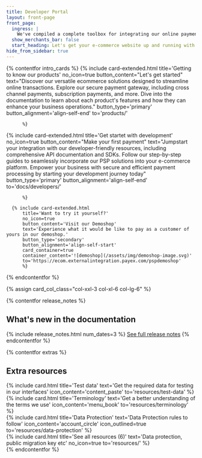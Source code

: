 ```yaml
---
title: Developer Portal
layout: front-page
front_page:
  ingress: |
    We've compiled a complete toolbox for integrating our online payment solutions, so you can familiarize yourself with their various features and functionalities.
  show_merchants_bar: false
  start_heading: Let's get your e-commerce website up and running with easy, flexible, and safe payments!
hide_from_sidebar: true
---
```


{% contentfor intro_cards %}
  {% include card-extended.html
          title='Getting to know our products'
          no_icon=true
          button_content="Let's get started"
          text="Discover our versatile ecommerce solutions designed to streamline online transactions. Explore our secure payment gateway, including cross channel payments, subscription payments, and more. Dive into the documentation to learn about each product's features and how they can enhance your business operations."
          button_type='primary'
          button_alignment='align-self-end'
          to='products/'

          %}
  {% include card-extended.html
          title='Get startet with development'
          no_icon=true
          button_content="Make your first payment"
          text="Jumpstart your integration with our developer-friendly resources, including comprehensive API documentation and SDKs. Follow our step-by-step guides to seamlessly incorporate our PSP solutions into your e-commerce platform. Empower your business with secure and efficient payment processing by starting your development journey today"
          button_type='primary'
          button_alignment='align-self-end'
          to='docs/developers/'

          %}

      {% include card-extended.html
          title='Want to try it yourself?'
          no_icon=true
          button_content='Visit our Demoshop'
          text='Experience what it would be like to pay as a customer of yours in our demoshop.'
          button_type='secondary'
          button_alignment='align-self-start'
          card_container=true
          container_content='![demoshop](/assets/img/demoshop-image.svg)'
          to='https://ecom.externalintegration.payex.com/pspdemoshop'
          %}
{% endcontentfor %}

{% assign card_col_class="col-xxl-3 col-xl-6 col-lg-6" %}

{% contentfor release_notes %}
  <h2 id="front-page-release-notes" class="heading-line heading-line-green">What's new in the documentation</h2>
  {% include release_notes.html num_dates=3 %}
  <a href="resources/release-notes">See full release notes</a>
{% endcontentfor %}

{% contentfor extras %}
  <h2 id="front-page-extra-resources" class="heading-line">Extra resources</h2>
  <div class="row mt-4">
      <div class="{{ card_col_class }}">
          {% include card.html title='Test data'
              text='Get the required data for testing in our interfaces'
              icon_content='content_paste'
              to='resources/test-data'
          %}
      </div>
      <div class="{{ card_col_class }}">
          {% include card.html title='Terminology'
              text='Get a better understanding of the terms we use'
              icon_content='menu_book'
              to='resources/terminology'
          %}
      </div>
      <div class="{{ card_col_class }}">
          {% include card.html title='Data Protection'
              text='Data Protection rules to follow'
              icon_content='account_circle'
              icon_outlined=true
              to='resources/data-protection'
          %}
      </div>
      <div class="{{ card_col_class }}">
          {% include card.html title='See all resources (6)'
              text='Data protection, public migration key etc'
              no_icon=true
              to='resources/'
          %}
      </div>
  </div>
{% endcontentfor %}
